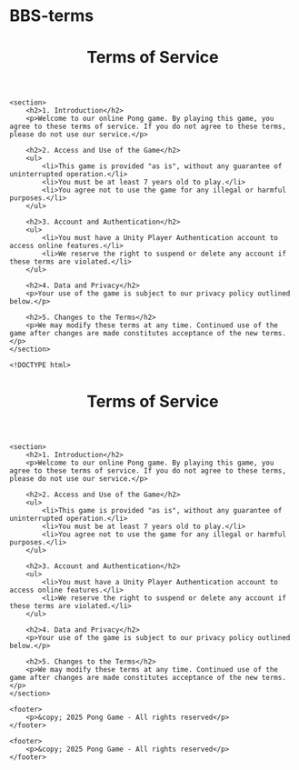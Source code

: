 # BBS-terms
<!DOCTYPE html>
<html lang="en">
<head>
    <meta charset="UTF-8">
    <meta name="viewport" content="width=device-width, initial-scale=1.0">
    <title>Terms of Service</title>
    <link rel="stylesheet" href="styles.css">
</head>
<body>
    <header>
        <h1>Terms of Service</h1>
    </header>

    <section>
        <h2>1. Introduction</h2>
        <p>Welcome to our online Pong game. By playing this game, you agree to these terms of service. If you do not agree to these terms, please do not use our service.</p>
        
        <h2>2. Access and Use of the Game</h2>
        <ul>
            <li>This game is provided "as is", without any guarantee of uninterrupted operation.</li>
            <li>You must be at least 7 years old to play.</li>
            <li>You agree not to use the game for any illegal or harmful purposes.</li>
        </ul>
        
        <h2>3. Account and Authentication</h2>
        <ul>
            <li>You must have a Unity Player Authentication account to access online features.</li>
            <li>We reserve the right to suspend or delete any account if these terms are violated.</li>
        </ul>
        
        <h2>4. Data and Privacy</h2>
        <p>Your use of the game is subject to our privacy policy outlined below.</p>
        
        <h2>5. Changes to the Terms</h2>
        <p>We may modify these terms at any time. Continued use of the game after changes are made constitutes acceptance of the new terms.</p>
    </section>

    <!DOCTYPE html>
<html lang="en">
<head>
    <meta charset="UTF-8">
    <meta name="viewport" content="width=device-width, initial-scale=1.0">
    <title>Terms of Service</title>
    <link rel="stylesheet" href="styles.css">
</head>
<body>
    <header>
        <h1>Terms of Service</h1>
    </header>

    <section>
        <h2>1. Introduction</h2>
        <p>Welcome to our online Pong game. By playing this game, you agree to these terms of service. If you do not agree to these terms, please do not use our service.</p>
        
        <h2>2. Access and Use of the Game</h2>
        <ul>
            <li>This game is provided "as is", without any guarantee of uninterrupted operation.</li>
            <li>You must be at least 7 years old to play.</li>
            <li>You agree not to use the game for any illegal or harmful purposes.</li>
        </ul>
        
        <h2>3. Account and Authentication</h2>
        <ul>
            <li>You must have a Unity Player Authentication account to access online features.</li>
            <li>We reserve the right to suspend or delete any account if these terms are violated.</li>
        </ul>
        
        <h2>4. Data and Privacy</h2>
        <p>Your use of the game is subject to our privacy policy outlined below.</p>
        
        <h2>5. Changes to the Terms</h2>
        <p>We may modify these terms at any time. Continued use of the game after changes are made constitutes acceptance of the new terms.</p>
    </section>

    <footer>
        <p>&copy; 2025 Pong Game - All rights reserved</p>
    </footer>
</body>
</html>

    <footer>
        <p>&copy; 2025 Pong Game - All rights reserved</p>
    </footer>
</body>
</html>

